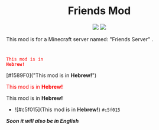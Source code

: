 <h1 align="center">Friends Mod</h1>
<p align="center">
<a href="https://modrinth.com/project/friends-mod"><img src="https://img.shields.io/modrinth/dt/friends-mod?logo=modrinth&label=&suffix=%20&style=flat&color=242629&labelColor=5ca424&logoColor=1c1c1c"></a>
<a href="https://discord.gg/ZHdwc7up5p"><img src="https://img.shields.io/discord/1257376580544761886?color=0098DB&label=Discord&logo=discord&logoColor=0098DB"></a>

This mod is for a Minecraft server named: "Friends Server" .
#

<code style="color : red">This mod is in **Hebrew!**</code>

[#1589F0]("This mod is in **Hebrew!**")

<a style="color:red;">This mod is in **Hebrew!**</a>

This mod is in **Hebrew!**

- ![#c5f015](This mod is in **Hebrew!**) `#c5f015`

**_Soon it will also be in English_**
